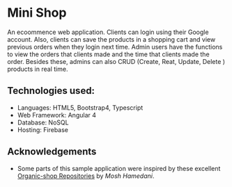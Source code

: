 # Mini Shop

An ecoommence web application. Clients can login using their Google account. Also, clients can save the products in a shopping cart and view previous orders when they login next time. Admin users have the functions to view the orders that clients made and the time that clients made the order. Besides these, admins can also CRUD (Create, Reat, Update, Delete ) products in real time.



## Technologies used:

- Languages: HTML5, Bootstrap4, Typescript
- Web Framework: Angular 4
- Database: NoSQL
- Hosting: Firebase



## Acknowledgements

* Some parts of this sample application were inspired by these excellent
  [Organic-shop Repositories](https://github.com/mosh-hamedani/organic-shop) by *Mosh Hamedani*.
